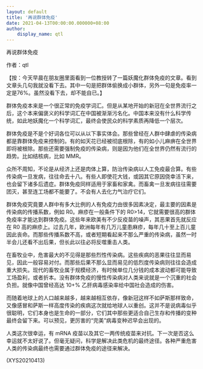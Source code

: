 ```yaml
---
layout: default
title: '再说群体免疫'
date: 2021-04-13T00:00:00.000000+08:00
author:
    display_name: qtl
---
```


再说群体免疫

作者：qtl

【按：今天早晨在朋友圈里面看到一位教授转了一篇妖魔化群体免疫的文章。看到文章头几句我就没看下去。其中一句是把群体偷换成小群体，另外一句是免疫率一定是76%。虽然没看下去，却不能自已。】

群体免疫本来是一个很正常的免疫学词汇。但是从某地开始的新冠在全世界流行之后，这个本来偏褒义的科学词汇在中国被渐渐污名化。中国本来没有什么科学传统，如此地妖魔化一个科学词汇，最终会使民众的科学素质再降低一个层次。

群体免疫是不是个好词各位可以从以下事实体会。那些曾经在人群中肆虐的传染病都是靠群体免疫来控制的。有的如天花已经被彻底根除，有的如小儿麻痹在全世界即将被根除。那些还需要强制免疫的传染病，则是因为他们在全世界仍然有流行的趋势。比如结核病，比如 MMR。

众所不周知，不论是从经济上还是肉体上算，防治传染病以人工免疫最合算。有些传染病一旦发病，往往命去十八。有些人即使花大钱，或因其它原因侥幸活下来，也会留下诸多后遗症。群体免疫同样适用于家畜和家禽。而畜禽一旦发病往往需要团灭，甚至连工场都不能要了。不会有人去化力气治疗它们。

群体免疫究竟要人群中有多大比例的人有免疫力由很多因素决定，最主要的因素是传染病的传播系数，例如 R0。麻疹在一般条件下的 R0>14，它就需要很高的群体免疫率才能达到群体免疫。这些年来欧美有不少反疫苗的噪声，其恶果首先就反应在 R0 高的麻疹上。过去几年，欧洲每年有几万儿童患麻疹，每年几十至上百儿童因此丧命。而那些传播系数不高，或者短期看起来不那么严重的传染病，虽然一时半会儿还看不出后果，但长此以往必将反噬重击人类。

在畜牧业中，危害最大的不见得是那些烈性传染病。这些疾病的恶果往往显而易见，因此一般容易对付。而那些后果不那么显而易见的低烈度传染病则往往会造成重大损失。现代的畜牧业属于规模经济，有时候单位几分钱的成本波动都可能导致工场盈利，或者折本。没有群体免疫的慢性传染病对人类来说就是一个沉重的社会负担。就像中国曾经高达 10+% 乙肝病毒感染率给中国社会造成的伤害。

而随着地球上的人口越来越多，越来越相互依存，像新冠这样不如萨斯那样致命，又像感冒和萨斯一样高度传染的疾病这次就给地球人以重创。这并不是说病毒似乎很聪明，它们本身也是生命的一部分，它们其中那些更适合自己生存和传播的变种最终会留下来。可以预见，更厉害的“完美”病毒变种迟早会出现的。

人类这次很幸运，有 mRNA 疫苗以及其它一两传统疫苗来对抗。下一次是否这么幸运就不太好说了。但毫无疑问，科学是解决此类危机的最终途径。各种严重危害人类的传染病最终也需要通过群体免疫的途径来解决。

(XYS20210413)

